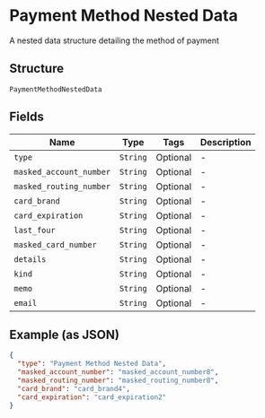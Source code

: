 
# Payment Method Nested Data

A nested data structure detailing the method of payment

## Structure

`PaymentMethodNestedData`

## Fields

| Name | Type | Tags | Description |
|  --- | --- | --- | --- |
| `type` | `String` | Optional | - |
| `masked_account_number` | `String` | Optional | - |
| `masked_routing_number` | `String` | Optional | - |
| `card_brand` | `String` | Optional | - |
| `card_expiration` | `String` | Optional | - |
| `last_four` | `String` | Optional | - |
| `masked_card_number` | `String` | Optional | - |
| `details` | `String` | Optional | - |
| `kind` | `String` | Optional | - |
| `memo` | `String` | Optional | - |
| `email` | `String` | Optional | - |

## Example (as JSON)

```json
{
  "type": "Payment Method Nested Data",
  "masked_account_number": "masked_account_number8",
  "masked_routing_number": "masked_routing_number8",
  "card_brand": "card_brand4",
  "card_expiration": "card_expiration2"
}
```

